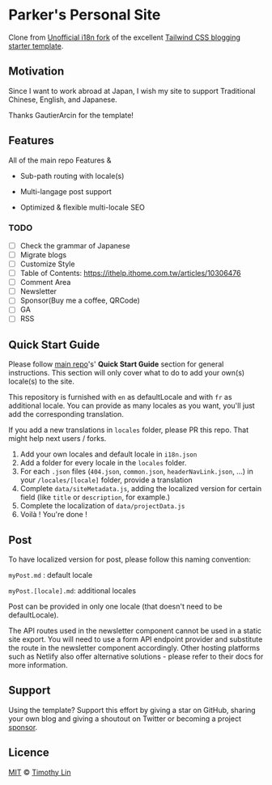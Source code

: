 # Parker's Personal Site

Clone from [Unofficial i18n fork](<(https://github.com/GautierArcin/i18n-tailwind-nextjs-starter-blog)>) of the excellent [Tailwind CSS blogging starter template](https://github.com/timlrx/tailwind-nextjs-starter-blog).

<!-- TODO: PR to the Example List-->

## Motivation

Since I want to work abroad at Japan, I wish my site to support Traditional Chinese, English, and Japanese.

Thanks GautierArcin for the template!

## Features

All of the main repo Features &

- Sub-path routing with locale(s)

- Multi-langage post support

- Optimized & flexible multi-locale SEO

### TODO

- [ ] Check the grammar of Japanese
- [ ] Migrate blogs
- [ ] Customize Style
- [ ] Table of Contents: https://ithelp.ithome.com.tw/articles/10306476
- [ ] Comment Area
- [ ] Newsletter
- [ ] Sponsor(Buy me a coffee, QRCode)
- [ ] GA
- [ ] RSS

## Quick Start Guide

Please follow [main repo](https://github.com/timlrx/tailwind-nextjs-starter-blog)'s' **Quick Start Guide** section for general instructions. This section will only cover what to do to add your own(s) locale(s) to the site.

This repository is furnished with `en` as defaultLocale and with `fr` as additional locale. You can provide as many locales as you want, you'll just add the corresponding translation.

If you add a new translations in `locales` folder, please PR this repo. That might help next users / forks.

1. Add your own locales and default locale in `i18n.json`
2. Add a folder for every locale in the `locales` folder.
3. For each `.json` files (`404.json`, `common.json`, `headerNavLink.json`, ...) in your `/locales/[locale]` folder, provide a translation
4. Complete `data/siteMetadata.js`, adding the localized version for certain field (like `title` or `description`, for example.)
5. Complete the localization of `data/projectData.js`
6. Voilà ! You're done !

## Post

To have localized version for post, please follow this naming convention:

`myPost.md` : default locale

`myPost.[locale].md`: additional locales

Post can be provided in only one locale (that doesn't need to be defaultLocale).

The API routes used in the newsletter component cannot be used in a static site export. You will need to use a form API endpoint provider and substitute the route in the newsletter component accordingly. Other hosting platforms such as Netlify also offer alternative solutions - please refer to their docs for more information.

## Support

Using the template? Support this effort by giving a star on GitHub, sharing your own blog and giving a shoutout on Twitter or becoming a project [sponsor](https://github.com/sponsors/timlrx).

## Licence

[MIT](https://github.com/timlrx/tailwind-nextjs-starter-blog/blob/master/LICENSE) © [Timothy Lin](https://www.timlrx.com)
